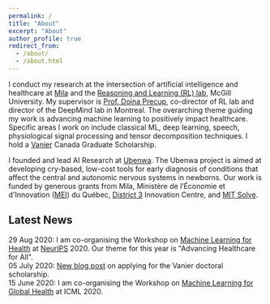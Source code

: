 ```yaml
---
permalink: /
title: "About"
excerpt: "About"
author_profile: true
redirect_from: 
  - /about/
  - /about.html
---
```


I conduct my research at the intersection of artificial intelligence and healthcare at [Mila](https://mila.quebec/en/person/charles-c-onu/) and the [Reasoning and Learning (RL) lab](http://rl.cs.mcgill.ca/index.html), McGill University. My supervisor is [Prof. Doina Precup](https://mila.quebec/en/person/doina-precup/), co-director of RL lab and director of the DeepMind lab in Montreal. The overarching theme guiding my work is advancing machine learning to positively impact healthcare. Specific areas I work on include classical ML, deep learning, speech, physiological signal processing and tensor decomposition techniques. I hold a [Vanier](https://vanier.gc.ca/) Canada Graduate Scholarship.

I founded and lead AI Research at [Ubenwa](http://ubenwa.ai/). The Ubenwa project is aimed at developing cry-based, low-cost tools for early diagnosis of conditions that affect the central and autonomic nervous systems in newborns. Our work is funded by generous grants from Mila, Ministère de l’Économie et d'Innovation ([MEI](https://www.economie.gouv.qc.ca/en/)) du Québec, [District 3](http://d3center.ca/) Innovation Centre, and [MIT Solve](https://solve.mit.edu/).

Latest News
-----
29 Aug 2020: I am co-organising the Workshop on [Machine Learning for Health](https://ml4health.github.io/2020/) at [NeurIPS](https://neurips.cc) 2020. Our theme for this year is "Advancing Healthcare for All".  
05 July 2020: [New blog post](https://onucharles.github.io/posts/2020/07/vanier-tips/) on applying for the Vanier doctoral scholarship.  
15 June 2020: I am co-organising the Workshop on [Machine Learning for Global Health](https://mlforglobalhealth.org/) at ICML 2020. 
